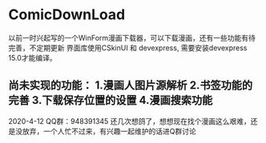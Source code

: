 # ComicDownLoad
以前一时兴起写的一个WinForm漫画下载器，可以下载漫画，还有一些功能有待完善，不定期更新
界面库使用CSkinUI 和 devexpress, 需要安装devexpress 15.0才能编译。

尚未实现的功能：
1.漫画人图片源解析
2.书签功能的完善
3.下载保存位置的设置
4.漫画搜索功能
--------
2020-4-12
QQ群：948391345
还几次想鸽了，想想现在找个漫画这么艰难，还是没放弃，一个人忙不过来，有兴趣一起维护的话进Q群讨论
